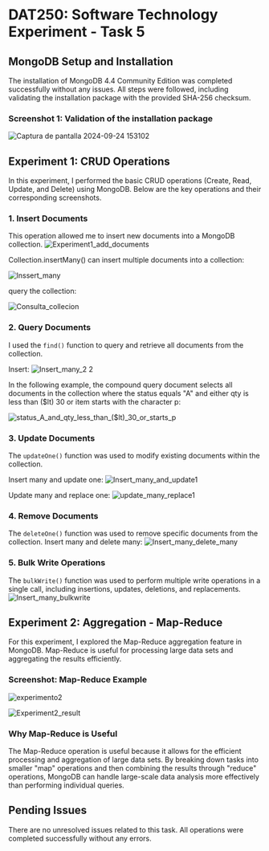# DAT250: Software Technology Experiment - Task 5

## MongoDB Setup and Installation

The installation of MongoDB 4.4 Community Edition was completed successfully without any issues. All steps were followed, including validating the installation package with the provided SHA-256 checksum.

### Screenshot 1: Validation of the installation package

![Captura de pantalla 2024-09-24 153102](https://github.com/user-attachments/assets/bf89e2ec-ce45-42ab-8e1a-3296373cf37a)

## Experiment 1: CRUD Operations

In this experiment, I performed the basic CRUD operations (Create, Read, Update, and Delete) using MongoDB. Below are the key operations and their corresponding screenshots.

### 1. Insert Documents
This operation allowed me to insert new documents into a MongoDB collection.
![Experiment1_add_documents](https://github.com/user-attachments/assets/fb8990f9-47d8-4613-95a6-214589589ba7)

Collection.insertMany() can insert multiple documents into a collection:

![Inssert_many](https://github.com/user-attachments/assets/0356d34c-b8f1-424a-9ca5-50d42108158c)

query the collection:

![Consulta_collecion](https://github.com/user-attachments/assets/9c63da17-b097-472a-b72a-f369f859438d)


### 2. Query Documents
I used the `find()` function to query and retrieve all documents from the collection.

Insert:
![Insert_many_2 2](https://github.com/user-attachments/assets/fae7dd73-e641-43ee-b940-8d42348ca85d)

In the following example, the compound query document selects all documents in the collection where the status equals "A" and either qty is less than ($lt) 30 or item starts with the character p:

![status_A_and_qty_less_than_($lt)_30_or_starts_p](https://github.com/user-attachments/assets/9edcce2a-6a40-409a-b416-dbf197638443)


### 3. Update Documents
The `updateOne()` function was used to modify existing documents within the collection.

Insert many and update one:
![Insert_many_and_update1](https://github.com/user-attachments/assets/252b7ddf-572a-49f0-b82c-77b97bd95c0e)

Update many and replace one:
![update_many_replace1](https://github.com/user-attachments/assets/8c905bf5-ddbe-4215-b8ef-bed68798519d)

### 4. Remove Documents
The `deleteOne()` function was used to remove specific documents from the collection.
Insert many and delete many:
![Insert_many_delete_many](https://github.com/user-attachments/assets/4eec20ff-dca8-4c22-a34a-5d8339d37106)

### 5. Bulk Write Operations
The `bulkWrite()` function was used to perform multiple write operations in a single call, including insertions, updates, deletions, and replacements.
![Insert_many_bulkwrite](https://github.com/user-attachments/assets/0fd1d273-7c3c-497d-a17d-d8d45fc99025)


## Experiment 2: Aggregation - Map-Reduce

For this experiment, I explored the Map-Reduce aggregation feature in MongoDB. Map-Reduce is useful for processing large data sets and aggregating the results efficiently.

### Screenshot: Map-Reduce Example
![experimento2](https://github.com/user-attachments/assets/3a70d5dc-e8e9-423e-bb60-99a96ed36e23)

![Experiment2_result](https://github.com/user-attachments/assets/d1ae3cab-b11a-41c1-ad6f-23624164d44d)

### Why Map-Reduce is Useful
The Map-Reduce operation is useful because it allows for the efficient processing and aggregation of large data sets. By breaking down tasks into smaller "map" operations and then combining the results through "reduce" operations, MongoDB can handle large-scale data analysis more effectively than performing individual queries.

## Pending Issues

There are no unresolved issues related to this task. All operations were completed successfully without any errors.


